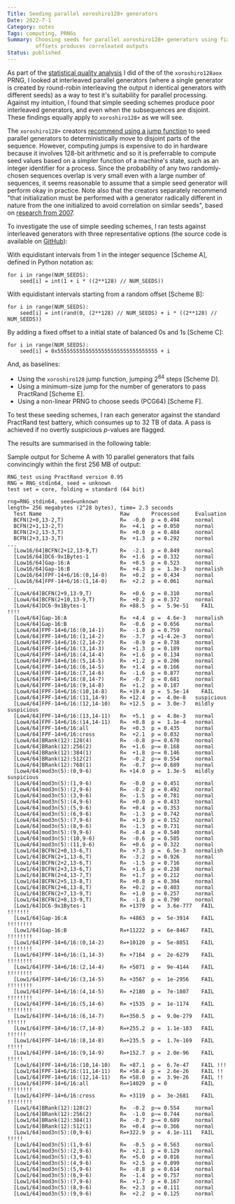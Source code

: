 ```yaml
---
Title: Seeding parallel xoroshiro128+ generators
Date: 2022-7-1
Category: notes
Tags: computing, PRNGs
Summary: Choosing seeds for parallel xoroshiro128+ generators using fixed
         offsets produces correleated outputs
Status: published
---
```


As part of the [statistical quality
analysis](/the-hardware-pseudorandom-number-generator-of-the-graphcore-ipu) I
did of the of the `xoroshiro128aox` PRNG, I looked at interleaved parallel
generators (where a single generator is created by round-robin interleaving the
output $n$ identical generators with different seeds) as a way to test it's
suitability for parallel processing. Against my intuition, I found that simple
seeding schemes produce poor interleaved generators, and even when the
subsequences are disjoint. These findings equally apply to `xoroshiro128+` as
we will see.

The `xoroshiro128+` creators [recommend using a jump
function](https://prng.di.unimi.it) to seed parallel generators to
deterministically move to disjoint parts of the sequence. However, computing
jumps is expensive to do in hardware because it involves 128-bit arithmetic and
so it is preferrable to compute seed values based on a simpler function of a
machine's state, such as an integer identifier for a process. Since the
probability of any two randomly-chosen sequences overlap is very small even
with a large number of sequences, it seems reasonable to assume that a simple
seed generator will perform okay in practice. Note also that the creators
separately recommend "that initialization must be performed with a generator
radically different in nature from the one initialized to avoid correlation on
similar seeds", based on [research from
2007](https://dl.acm.org/citation.cfm?doid=1276927.1276928).

To investigate the use of simple seeding schemes, I ran tests against
interleaved generators with three representative options (the source code is
available on [GitHub](https://github.com/jameshanlon/prng-testing)):

With equidistant intervals from 1 in the integer sequence [Scheme A], defined
in Python notation as:
```
for i in range(NUM_SEEDS):
    seed[i] = int(1 + i * ((2**128) // NUM_SEEDS))
```

With equidistant intervals starting from a random offset [Scheme B]:
```
for i in range(NUM_SEEDS):
    seed[i] = int(rand(0, (2**128) // NUM_SEEDS) + i * ((2**128) // NUM_SEEDS))
```

By adding a fixed offset to a initial state of balanced 0s and 1s [Scheme C]:
```
for i in range(NUM_SEEDS):
    seed[i] = 0x55555555555555555555555555555555 + i
```

And, as baselines:

- Using the `xoroshiro128` jump function, jumping $2^{64}$ steps [Scheme D].
- Using a minimum-size jump for the number of generators to pass PractRand [Scheme E].
- Using a non-linear PRNG to choose seeds (PCG64) [Scheme F].

To test these seeding schemes, I ran each generator against the standard
PractRand test battery, which consumes up to 32 TB of data. A pass is achieved
if no overtly suspicious $p$-values are flagged.

The results are summarised in the following table:

Sample output for Scheme A with 10 parallel generators that fails convincingly
within the first 256 MB of output:
```
RNG_test using PractRand version 0.95
RNG = RNG_stdin64, seed = unknown
test set = core, folding = standard (64 bit)

rng=RNG_stdin64, seed=unknown
length= 256 megabytes (2^28 bytes), time= 2.3 seconds
  Test Name                         Raw       Processed     Evaluation
  BCFN(2+0,13-2,T)                  R=  -0.0  p = 0.494     normal
  BCFN(2+1,13-2,T)                  R=  +4.1  p = 0.050     normal
  BCFN(2+2,13-3,T)                  R=  +0.0  p = 0.484     normal
  BCFN(2+3,13-3,T)                  R=  +1.3  p = 0.292     normal
...
  [Low16/64]BCFN(2+12,13-9,T)       R=  -2.1  p = 0.849     normal
  [Low16/64]DC6-9x1Bytes-1          R=  +1.6  p = 0.332     normal
  [Low16/64]Gap-16:A                R=  +0.5  p = 0.523     normal
  [Low16/64]Gap-16:B                R=  +4.3  p =  1.3e-3   normalish
  [Low16/64]FPF-14+6/16:(0,14-0)    R=  +0.2  p = 0.434     normal
  [Low16/64]FPF-14+6/16:(1,14-0)    R=  +2.2  p = 0.061     normal
...
  [Low4/64]BCFN(2+9,13-9,T)         R=  +0.6  p = 0.310     normal
  [Low4/64]BCFN(2+10,13-9,T)        R=  +0.2  p = 0.372     normal
  [Low4/64]DC6-9x1Bytes-1           R= +88.5  p =  5.9e-51    FAIL !!!!
  [Low4/64]Gap-16:A                 R=  +4.4  p =  4.6e-3   normalish
  [Low4/64]Gap-16:B                 R=  -0.6  p = 0.656     normal
  [Low4/64]FPF-14+6/16:(0,14-1)     R=  -1.0  p = 0.759     normal
  [Low4/64]FPF-14+6/16:(1,14-2)     R=  -3.7  p =1-4.2e-3   normal
  [Low4/64]FPF-14+6/16:(2,14-2)     R=  -0.9  p = 0.738     normal
  [Low4/64]FPF-14+6/16:(3,14-3)     R=  +1.3  p = 0.189     normal
  [Low4/64]FPF-14+6/16:(4,14-4)     R=  +1.6  p = 0.134     normal
  [Low4/64]FPF-14+6/16:(5,14-5)     R=  +1.2  p = 0.206     normal
  [Low4/64]FPF-14+6/16:(6,14-5)     R=  +1.4  p = 0.166     normal
  [Low4/64]FPF-14+6/16:(7,14-6)     R=  -1.6  p = 0.877     normal
  [Low4/64]FPF-14+6/16:(8,14-7)     R=  -0.7  p = 0.681     normal
  [Low4/64]FPF-14+6/16:(9,14-8)     R=  +1.2  p = 0.187     normal
  [Low4/64]FPF-14+6/16:(10,14-8)    R= +19.4  p =  5.5e-14    FAIL
  [Low4/64]FPF-14+6/16:(11,14-9)    R= +12.4  p =  4.0e-8   suspicious
  [Low4/64]FPF-14+6/16:(12,14-10)   R= +12.5  p =  3.0e-7   mildly suspicious
  [Low4/64]FPF-14+6/16:(13,14-11)   R=  +5.1  p =  4.8e-3   normal
  [Low4/64]FPF-14+6/16:(14,14-11)   R=  +8.8  p =  1.1e-4   normal
  [Low4/64]FPF-14+6/16:all          R=  +0.3  p = 0.435     normal
  [Low4/64]FPF-14+6/16:cross        R=  +2.1  p = 0.032     normal
  [Low4/64]BRank(12):128(4)         R=  -0.8  p~= 0.670     normal
  [Low4/64]BRank(12):256(2)         R=  +1.6  p~= 0.168     normal
  [Low4/64]BRank(12):384(1)         R=  +1.8  p~= 0.146     normal
  [Low4/64]BRank(12):512(2)         R=  -0.2  p~= 0.554     normal
  [Low4/64]BRank(12):768(1)         R=  -0.7  p~= 0.689     normal
  [Low4/64]mod3n(5):(0,9-6)         R= +14.0  p =  1.3e-5   mildly suspicious
  [Low4/64]mod3n(5):(1,9-6)         R=  -0.0  p = 0.451     normal
  [Low4/64]mod3n(5):(2,9-6)         R=  -0.2  p = 0.492     normal
  [Low4/64]mod3n(5):(3,9-6)         R=  -1.5  p = 0.781     normal
  [Low4/64]mod3n(5):(4,9-6)         R=  +0.0  p = 0.433     normal
  [Low4/64]mod3n(5):(5,9-6)         R=  +0.4  p = 0.353     normal
  [Low4/64]mod3n(5):(6,9-6)         R=  -1.3  p = 0.742     normal
  [Low4/64]mod3n(5):(7,9-6)         R=  +1.9  p = 0.152     normal
  [Low4/64]mod3n(5):(8,9-6)         R=  -1.3  p = 0.731     normal
  [Low4/64]mod3n(5):(9,9-6)         R=  -0.4  p = 0.540     normal
  [Low4/64]mod3n(5):(10,9-6)        R=  -0.6  p = 0.585     normal
  [Low4/64]mod3n(5):(11,9-6)        R=  +0.6  p = 0.322     normal
  [Low1/64]BCFN(2+0,13-6,T)         R=  +7.3  p =  6.5e-3   normalish
  [Low1/64]BCFN(2+1,13-6,T)         R=  -3.2  p = 0.926     normal
  [Low1/64]BCFN(2+2,13-6,T)         R=  -1.5  p = 0.716     normal
  [Low1/64]BCFN(2+3,13-6,T)         R=  +1.6  p = 0.238     normal
  [Low1/64]BCFN(2+4,13-7,T)         R=  +1.7  p = 0.212     normal
  [Low1/64]BCFN(2+5,13-8,T)         R=  +0.8  p = 0.304     normal
  [Low1/64]BCFN(2+6,13-8,T)         R=  +0.2  p = 0.403     normal
  [Low1/64]BCFN(2+7,13-9,T)         R=  +1.0  p = 0.257     normal
  [Low1/64]BCFN(2+8,13-9,T)         R=  -1.8  p = 0.790     normal
  [Low1/64]DC6-9x1Bytes-1           R= +1379  p =  3.6e-777   FAIL !!!!!!!
  [Low1/64]Gap-16:A                 R= +4863  p =  5e-3914    FAIL !!!!!!!!
  [Low1/64]Gap-16:B                 R=+11222  p =  6e-8467    FAIL !!!!!!!!
  [Low1/64]FPF-14+6/16:(0,14-2)     R=+10120  p =  5e-8851    FAIL !!!!!!!!
  [Low1/64]FPF-14+6/16:(1,14-3)     R= +7164  p =  2e-6279    FAIL !!!!!!!!
  [Low1/64]FPF-14+6/16:(2,14-4)     R= +5071  p =  9e-4144    FAIL !!!!!!!!
  [Low1/64]FPF-14+6/16:(3,14-5)     R= +3567  p =  1e-2956    FAIL !!!!!!!!
  [Low1/64]FPF-14+6/16:(4,14-5)     R= +2180  p =  7e-1807    FAIL !!!!!!!!
  [Low1/64]FPF-14+6/16:(5,14-6)     R= +1535  p =  1e-1174    FAIL !!!!!!!!
  [Low1/64]FPF-14+6/16:(6,14-7)     R=+350.5  p =  9.0e-279   FAIL !!!!!!
  [Low1/64]FPF-14+6/16:(7,14-8)     R=+255.2  p =  1.1e-183   FAIL !!!!!!
  [Low1/64]FPF-14+6/16:(8,14-8)     R=+235.5  p =  1.7e-169   FAIL !!!!!
  [Low1/64]FPF-14+6/16:(9,14-9)     R=+152.7  p =  2.0e-96    FAIL !!!!!
  [Low1/64]FPF-14+6/16:(10,14-10)   R= +87.1  p =  6.7e-47    FAIL !!!
  [Low1/64]FPF-14+6/16:(11,14-11)   R= +58.4  p =  2.6e-26    FAIL !!
  [Low1/64]FPF-14+6/16:(12,14-11)   R= +58.0  p =  3.9e-26    FAIL !!
  [Low1/64]FPF-14+6/16:all          R=+14029  p = 0           FAIL !!!!!!!!
  [Low1/64]FPF-14+6/16:cross        R= +3119  p =  3e-2681    FAIL !!!!!!!!
  [Low1/64]BRank(12):128(2)         R=  -0.2  p~= 0.554     normal
  [Low1/64]BRank(12):256(2)         R=  -1.0  p~= 0.744     normal
  [Low1/64]BRank(12):384(1)         R=  -0.7  p~= 0.689     normal
  [Low1/64]BRank(12):512(1)         R=  +0.4  p~= 0.366     normal
  [Low1/64]mod3n(5):(0,9-6)         R=+322.9  p =  4.1e-111   FAIL !!!!!
  [Low1/64]mod3n(5):(1,9-6)         R=  -0.5  p = 0.563     normal
  [Low1/64]mod3n(5):(2,9-6)         R=  +2.1  p = 0.129     normal
  [Low1/64]mod3n(5):(3,9-6)         R=  +5.0  p = 0.016     normal
  [Low1/64]mod3n(5):(4,9-6)         R=  +2.5  p = 0.099     normal
  [Low1/64]mod3n(5):(5,9-6)         R=  -0.8  p = 0.614     normal
  [Low1/64]mod3n(5):(6,9-6)         R=  -1.4  p = 0.757     normal
  [Low1/64]mod3n(5):(7,9-6)         R=  +1.7  p = 0.167     normal
  [Low1/64]mod3n(5):(8,9-6)         R=  +2.3  p = 0.111     normal
  [Low1/64]mod3n(5):(9,9-6)         R=  +2.2  p = 0.125     normal
```
